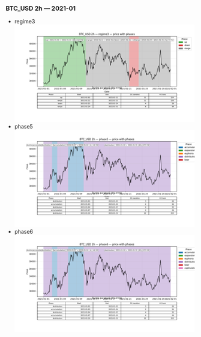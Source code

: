 ### BTC_USD 2h — 2021-01

- regime3
![BTC_USD_2h_regime3_2021-01_phase_price.png](outputs/fourier/phase_monthly/BTC_USD/2h/2021/2021-01/BTC_USD_2h_regime3_2021-01_phase_price.png)
- phase5
![BTC_USD_2h_phase5_2021-01_phase_price.png](outputs/fourier/phase_monthly/BTC_USD/2h/2021/2021-01/BTC_USD_2h_phase5_2021-01_phase_price.png)
- phase6
![BTC_USD_2h_phase6_2021-01_phase_price.png](outputs/fourier/phase_monthly/BTC_USD/2h/2021/2021-01/BTC_USD_2h_phase6_2021-01_phase_price.png)